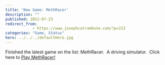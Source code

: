 ```yaml
---
title: 'New Game: MethRacer'
description: ""
published: 2012-07-23
redirect_from: 
            - https://www.josephcatrambone.com/?p=213
categories: "Game, Status"
hero: ../../../defaultHero.jpg
---
```

Finished the latest game on the list: MethRacer.  A driving simulator.  Click here to [Play MethRacer!](http://www.josephcatrambone.com/games/methracer/methracer.html)
